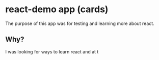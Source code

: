 # react-demo app (cards)

The purpose of this app was for testing and learning more about react.

## Why? 

I was looking for ways to learn react and at t
